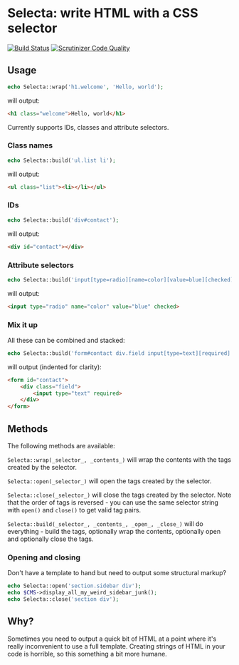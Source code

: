# Selecta: write HTML with a CSS selector

[![Build Status](https://travis-ci.org/drewm/selecta.svg)](https://travis-ci.org/drewm/selecta)
[![Scrutinizer Code Quality](https://scrutinizer-ci.com/g/drewm/selecta/badges/quality-score.png?b=master)](https://scrutinizer-ci.com/g/drewm/selecta/?branch=master)

## Usage

```php
echo Selecta::wrap('h1.welcome', 'Hello, world');
```

will output:

```html
<h1 class="welcome">Hello, world</h1>
```

Currently supports IDs, classes and attribute selectors.

### Class names

```php
echo Selecta::build('ul.list li');
```

will output:

```html
<ul class="list"><li></li></ul>
```

### IDs

```php
echo Selecta::build('div#contact');
```

will output:

```html
<div id="contact"></div>
```

### Attribute selectors

```php
echo Selecta::build('input[type=radio][name=color][value=blue][checked]');
```

will output:

```html
<input type="radio" name="color" value="blue" checked>
```

### Mix it up

All these can be combined and stacked:

```php
echo Selecta::build('form#contact div.field input[type=text][required]');
```

will output (indented for clarity):

```html
<form id="contact">
	<div class="field">
		<input type="text" required>
	</div>
</form>
```

## Methods

The following methods are available:

`Selecta::wrap(_selector_, _contents_)` will wrap the contents with the tags created by the selector.

`Selecta::open(_selector_)` will open the tags created by the selector.

`Selecta::close(_selector_)` will close the tags created by the selector. Note that the order of tags is reversed - you can use the same selector string with `open()` and `close()` to get valid tag pairs.

`Selecta::build(_selector_, _contents_, _open_, _close_)` will do everything - build the tags, optionally wrap the contents, optionally open and optionally close the tags. 

### Opening and closing

Don't have a template to hand but need to output some structural markup?

```php
echo Selecta::open('section.sidebar div');
echo $CMS->display_all_my_weird_sidebar_junk();
echo Selecta::close('section div');
```

## Why?

Sometimes you need to output a quick bit of HTML at a point where it's really inconvenient to use a full template. Creating strings of HTML in your code is horrible, so this something a bit more humane. 